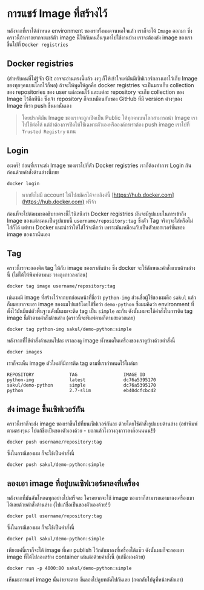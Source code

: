 # การแชร์ Image ที่สร้างไว้

หลังจากที่เราได้กำหนด environment ของเราทั้งหมดจนพอใจแล้ว เราก็จะได้ `Image` ออกมา ซึ่งคราวนี้ถ้าเราอยากจะแชร์ตัว image นี้ให้กับคนอื่นๆเอาไปใช้งานบ้าง เราจะต้องส่ง image ของเราขึ้นไปที่ `Docker registries`

## Docker registries
(สำหรับคนที่ไม่รู้จัก Git อาจจะอ่านตรงนี้แล้ว งงๆ ก็ให้เข้าใจแค่มันมีเซิฟเวอร์กลางเอาไว้เก็บ Image ของทุกๆคนบนโลกไว้ก็พอ) ถ้าจะให้พูดให้ถูกคือ docker registries จะเป็นมราเก็บ collection ของ repositories ของ user แต่ละคนไว้ และแต่ละ repository จะเก็บ collection ของ Image ไว้อีกทีนึง ซึ่งเจ้า repository ก็จะเหมือนกับของ GitHub ที่มี version ต่างๆของ Image ที่เรา push ขึ้นมานั่นเอง
> โดยปรกติมัน Image ของเราจะถูกเปิดเป็น Public ให้ทุกคนบนโลกสามารถนำ Image เราไปใช้ต่อได้ แต่ถ้าต้องการปิดให้ใช้เฉพาะตัวเองหรือองค์กรเราต้อง push image เราไปที่ `Trusted Registry` แทน

## Login
อะเคร๊! ก่อนที่เราจะส่ง Image ของเราไปที่ตัว Docker registries เราก็ต้องทำการ Login กันก่อนด้วยคำสั่งด้านล่างนี้เบย
```
docker login
```
> หากยังไม่มี account ให้ไปสมัครได้จากลิงค์นี้ [https://hub.docker.com](https://hub.docker.com) ฟรีจ้า

ก่อนที่จะไปต่อผมขออธิบายตรงนี้ไว้นิสนึงว่า Docker registries มันจะมีรูปแบบในการเข้าถึง Image ของแต่ละคนเป็นรูปแบบนี้ `username/repository:tag` ซึ่งตัว Tag จริงๆจะใส่หรือไม่ใส่ก็ได้ แต่ทาง Docker แนะนำว่าให้ใส่ไว้จะดีกว่า เพราะมันเหมือนกับเป็นตัวบอกเวอร์ชั่นของ image ของเรานั่นเอง

## Tag
คราวนี้เราจะลองติด tag ให้กับ image ของเรากันบ้าง ซึ่ง docker จะใช้ลักษณะคำสั่งแบบด้านล่างนี้ (ไม่ได้ให้พิมพ์ตามนะ วางถุงกาวลงก่อน)
```
docker tag image username/repository:tag
```
เช่นผมมี image ที่สร้างไว้จากบทก่อนหน้าที่ชื่อว่า `python-img` ส่วนชื่อผู้ใช้ของผมคือ `sakul` แล้วก็ผมอยากจะเอา image ของผมไปแชร์โดยใช้ชื่อว่า `demo-python` ซึ่งผมคิดว่า environment ที่ตั้งไว้มันมีแต่ตัวพื้นฐานดังนั้นผมจะติด tag เป็น `simple` ละกัน ดังนั้นผมจะใช้คำสั่งในการติด tag image นี้ตัวตามคำสั่งด้านล่าง (คราวนี้จะพิมพ์ตามก็ตามสะดวกเลย)
```
docker tag python-img sakul/demo-python:simple
```
หลังจากที่ใช้คำสั่งด้านบนไปละ เราลองดู image ทั้งหมดในเครื่องของเราดูบ้างด้วยคำสั่งนี้
```
docker images
```
เราก็จะเห็น image ตัวใหม่ที่มีการติด tag ตามที่เรากำหนดไว้โผล่มา
```
REPOSITORY             TAG                 IMAGE ID
python-img             latest              dc76a5395170
sakul/demo-python      simple              dc76a5395170
python                 2.7-slim            eb40dcfcbc42
```

## ส่ง image ขึ้นเซิฟเวอร์กัน
คราวนี้เราก็จะส่ง image ของเราขึ้นไปที่บนเซิฟเวอร์กันละ ด้วยโดยใช้คำสั่งรูปแบบด้านล่าง (อย่าพิมพ์ตามตรงๆนะ ไปแก้ชื่อเป็นของตัวเองด้วย - บอกแล้วไงวางถุงกาวลงก๊อนนนน!!)
```
docker push username/repository:tag
```
ซึ่งในกรณีของผม ก็จะใช้เป็นคำสั่งนี้
```
docker push sakul/demo-python:simple
```

## ลองเอา image ที่อยู่บนเซิฟเวอร์มาลงที่เครื่อง
หลังจากที่มันอัพโหลดทุกอย่างไปเสร็จละ ใครอยากจะใช้ image ของเราก็สามารถเอามาลงเครื่องเขาได้เลยด้วยคำสั่งด้านล่าง (ไปแก้ชื่อเป็นของตัวเองด้วย!!)
```
docker pull username/repository:tag
```
ซึ่งในกรณีของผม ก็จะใช้เป็นคำสั่งนี้
```
docker pull sakul/demo-python:simple
```
เพียงแค่นี้เราก็จะได้ image ที่เคย publish ไว้กลับมาลงที่เครื่องได้แบ๊ว ดังนั้นผมก็จะลองเอา image ที่ได้ไปลองสร้าง container เล่นต่อด้วยคำสั่งนี้ (แก้ชื่อเองด้วย)
```
docker run -p 4000:80 sakul/demo-python:simple
```

เห็นมะการแชร์ image นั้นง่ายจะตาย งั้นลองไปดูบทถัดไปกันเลย (กดกลับไปดูที่หน้าหลักเอา)